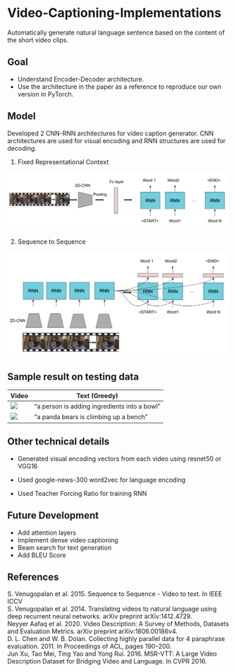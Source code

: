 # Video-Captioning-Implementations
Automatically generate natural language sentence based on the content of the short video clips.

## Goal
- Understand Encoder-Decoder architecture.
- Use the architecture in the paper as a reference to reproduce our own version in PyTorch.

## Model
Developed 2 CNN-RNN architectures for video caption generator.
CNN architectures are used for visual encoding and RNN structures are used for decoding.
1. Fixed Representational Context

![](sample/model1.png?raw=true)

2. Sequence to Sequence

![](sample/model2.png?raw=true)

## Sample result on testing data

| Video | Text (Greedy)|
|-------|----------|
| ![](sample/F2Ny7rq9RKs_139_148.avi.gif?raw=true) | “a person is adding ingredients into a bowl”|
| ![](sample/r2oI9Y-3wAo_21_28.avi.gif?raw=true) | “a panda bears is climbing up a bench” |

## Other technical details

- Generated visual encoding vectors from each video using resnet50 or VGG16

- Used google-news-300 word2vec for language encoding

- Used Teacher Forcing Ratio for training RNN



## Future Development
- Add attention layers                          
- Implement dense video captioning
- Beam search for text generation
- Add BLEU Score

## References
S. Venugopalan et al. 2015. Sequence to Sequence - Video to text. In IEEE ICCV<br>
S. Venugopalan et al. 2014. Translating videos to natural language using deep recurrent neural networks. arXiv preprint arXiv:1412.4729.<br>
Neyyer Aafaq et al. 2020. Video Description: A Survey of Methods, Datasets and Evaluation Metrics. arXiv preprint arXiv:1806.00186v4.<br>
D. L. Chen and W. B. Dolan. Collecting highly parallel data for 4
paraphrase evaluation. 2011. In Proceedings of ACL, pages 190–200.<br>
Jun Xu, Tao Mei, Ting Yao and Yong Rui. 2016. MSR-VTT: A Large Video Description Dataset for Bridging Video and Language. In CVPR 2016.